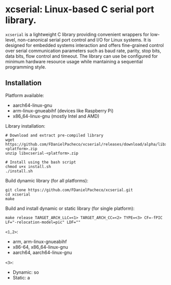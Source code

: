 # xcserial: Linux-based C serial port library.
`xcserial` is a lightweight C library providing convenient wrappers for low-level, non-canonical serial port control and I/O for Linux systems. 
It is designed for embedded systems interaction and offers fine-grained control over serial communication parameters such as baud rate, parity, stop bits, data bits, flow control and timeout.
The library can use be configured for minimum hardware resource usage while mantaining a sequential programming style.

## Installation

Platform available:
- aarch64-linux-gnu
- arm-linux-gnueabihf (devices like Raspberry Pi)
- x86_64-linux-gnu (mostly Intel and AMD)

Library installation:
```
# Download and extract pre-compiled library
wget https://github.com/FDanielPacheco/xcserial/releases/download/alpha/libxcserial-<platform>.zip
unzip libxcserial-<platform>.zip

# Install using the bash script
chmod u+x install.sh
./install.sh 
```

Build dynamic library (for all platforms):
```
git clone https://github.com/FDanielPacheco/xcserial.git
cd xcserial
make
```

Build and install dynamic or static library (for single platform):
```
make release TARGET_ARCH_LLC=<1> TARGET_ARCH_CC=<2> TYPE=<3> CF=-fPIC LF="-relocation-model=pic" LDF=""
```

`<1,2>`:
- arm, arm-linux-gnueabihf
- x86-64, x86_64-linux-gnu
- aarch64, aarch64-linux-gnu
 
`<3>`:
- Dynamic: so
- Static: a

## 
